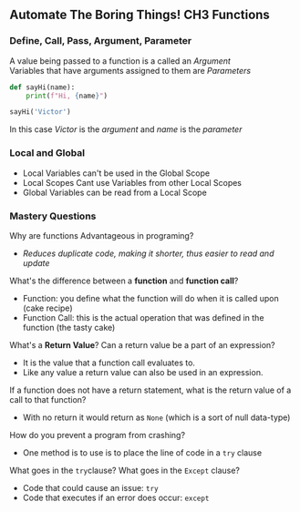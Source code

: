 ## Automate The Boring Things! CH3 Functions

### Define, Call, Pass, Argument, Parameter

A value being passed to a function is a called an *Argument*<br>
Variables that have arguments assigned to them are *Parameters*
```python
def sayHi(name):
    print(f"Hi, {name}")

sayHi('Victor')
```
In this case <span style="blue">*Victor*</span> is the <span style="blue">*argument*</span> and <span style="green">*name*</span>
is the <span style="green">*parameter*</span>

### Local and Global

* Local Variables can't be used in the Global Scope
* Local Scopes Cant use Variables from other Local Scopes
* Global Variables can be read from a Local Scope

### Mastery Questions
Why are functions Advantageous in programing?<br>
* *Reduces duplicate code, making it shorter, thus easier to read and update*

What's the difference between a **function** and **function call**?
* Function: you define what the function will do when it is called upon (cake recipe)
* Function Call: this is the actual operation that was defined in the function (the tasty cake)

What's a **Return Value**? Can a return value be a part of an expression?
* It is the value that a function call evaluates to.
* Like any value a return value can also be used in an expression.

If a function does not have a return statement, what is the return value of a call to that function?
* With no return it would return as `None` (which is a sort of null data-type)

How do you prevent a program from crashing?
* One method is to use is to place the line of code in a `try` clause

What goes in the `try`clause? What goes in the `Except` clause?
* Code that could cause an issue: `try`
* Code that executes if an error does occur: `except`

